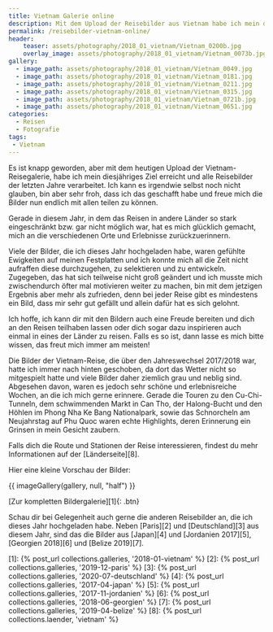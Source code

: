 ```yaml
---
title: Vietnam Galerie online
description: Mit dem Upload der Reisebilder aus Vietnam habe ich mein diesjähriges Ziel erreicht und alle Bilder der letzten jahre verarbeitet.
permalink: /reisebilder-vietnam-online/
header:
    teaser: assets/photography/2018_01_vietnam/Vietnam_0200b.jpg
    overlay_image: assets/photography/2018_01_vietnam/Vietnam_0073b.jpg
gallery:
  - image_path: assets/photography/2018_01_vietnam/Vietnam_0049.jpg
  - image_path: assets/photography/2018_01_vietnam/Vietnam_0181.jpg
  - image_path: assets/photography/2018_01_vietnam/Vietnam_0211.jpg
  - image_path: assets/photography/2018_01_vietnam/Vietnam_0315.jpg
  - image_path: assets/photography/2018_01_vietnam/Vietnam_0721b.jpg
  - image_path: assets/photography/2018_01_vietnam/Vietnam_0651.jpg
categories:
  - Reisen
  - Fotografie
tags:
 - Vietnam
---
```


Es ist knapp geworden, aber mit dem heutigen Upload der Vietnam-Reisegalerie, 
habe ich mein diesjähriges Ziel erreicht und alle Reisebilder der letzten Jahre verarbeitet. Ich kann es irgendwie selbst noch nicht glauben, bin aber sehr froh, 
dass ich das geschafft habe und freue mich die Bilder nun endlich mit allen teilen zu können.

Gerade in diesem Jahr, in dem das Reisen in andere Länder so stark eingeschränkt bzw. gar nicht möglich war, hat es mich glücklich gemacht, 
mich an die verschiedenen Orte und Erlebnisse zurückzuerinnern.

Viele der Bilder, die ich dieses Jahr hochgeladen habe, waren gefühlte Ewigkeiten auf meinen Festplatten und ich konnte mich all die Zeit nicht aufraffen diese durchzugehen, 
zu selektieren und zu entwickeln. Zugegeben, das hat sich teilweise nicht groß geändert und ich musste mich zwischendurch öfter mal motivieren weiter zu machen, 
bin mit dem jetzigen Ergebnis aber mehr als zufrieden, denn bei jeder Reise gibt es mindestens ein Bild, dass mir sehr gut gefällt und allein dafür hat es sich gelohnt.

Ich hoffe, ich kann dir mit den Bildern auch eine Freude bereiten und dich an den Reisen teilhaben lassen 
oder dich sogar dazu inspirieren auch einmal in eines der Länder zu reisen. Falls es so ist, dann lasse es mich bitte wissen, das freut mich immer am meisten!

Die Bilder der Vietnam-Reise, die über den Jahreswechsel 2017/2018 war, hatte ich immer nach hinten geschoben, 
da dort das Wetter nicht so mitgespielt hatte und viele Bilder daher ziemlich grau und neblig sind. Abgesehen davon, 
waren es jedoch sehr schöne und erlebnisreiche Wochen, an die ich mich gerne erinnere. 
Gerade die Touren zu den Cu-Chi-Tunneln, dem schwimmenden Markt in Can Tho, der Halong-Bucht und den Höhlen im Phong Nha Ke Bang Nationalpark, 
sowie das Schnorcheln am Neujahrstag auf Phu Quoc waren echte Highlights, deren Erinnerung ein Grinsen in mein Gesicht zaubern.

Falls dich die Route und Stationen der Reise interessieren, findest du mehr Informationen auf der [Länderseite][8].

Hier eine kleine Vorschau der Bilder:

{{ imageGallery(gallery, null, "half") }}

[Zur kompletten Bildergalerie][1]{: .btn}

Schau dir bei Gelegenheit auch gerne die anderen Reisebilder an, die ich dieses Jahr hochgeladen habe. 
Neben [Paris][2] und [Deutschland][3] aus diesem Jahr, sind das die Bilder aus [Japan][4] und [Jordanien 2017][5], [Georgien 2018][6] und [Belize 2019][7].


[1]: {% post_url collections.galleries, '2018-01-vietnam' %}
[2]: {% post_url collections.galleries, '2019-12-paris' %}
[3]: {% post_url collections.galleries, '2020-07-deutschland' %}
[4]: {% post_url collections.galleries, '2017-04-japan' %}
[5]: {% post_url collections.galleries, '2017-11-jordanien' %}
[6]: {% post_url collections.galleries, '2018-06-georgien' %}
[7]: {% post_url collections.galleries, '2019-04-belize' %}
[8]: {% post_url collections.laender, 'vietnam' %}